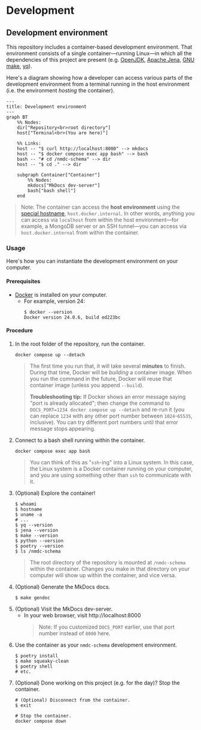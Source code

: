 # Development

## Development environment

This repository includes a container-based development environment. That environment consists of a single container—running Linux—in which all the dependencies of this project are present (e.g. [OpenJDK](https://openjdk.org/), [Apache Jena](https://jena.apache.org/), [GNU make](https://www.gnu.org/software/make/manual/make.html), [yq](https://mikefarah.gitbook.io/yq/)).

Here's a diagram showing how a developer can access various parts of the development environment from a terminal running in the host environment (i.e. the environment _hosting_ the container). 

```mermaid
---
title: Development environment
---
graph BT
    %% Nodes:
    dir["Repository<br>root directory"]
    host["Terminal<br>(You are here)"]
    
    %% Links:
    host -- "$ curl http://localhost:8000" --> mkdocs
    host -- "$ docker compose exec app bash" --> bash
    bash -- "# cd /nmdc-schema" --> dir
    host -- "$ cd ." --> dir
    
    subgraph Container["Container"]
        %% Nodes:
        mkdocs["MkDocs dev-server"]
        bash["bash shell"]
    end
```

> Note: The container can access the **host environment** using the [special hostname](https://docs.docker.com/desktop/networking/#i-want-to-connect-from-a-container-to-a-service-on-the-host), 
> `host.docker.internal`. In other words, anything you can access via `localhost` from within the host environment—for
> example, a MongoDB server or an SSH tunnel—you can access via `host.docker.internal` from within the container.

### Usage

Here's how you can instantiate the development environment on your computer.

#### Prerequisites

- [Docker](https://www.docker.com/products/docker-desktop/) is installed on your computer.
  - For example, version 24:
    ```shell
    $ docker --version
    Docker version 24.0.6, build ed223bc
    ```

#### Procedure

1. In the root folder of the repository, run the container.
   ```shell
   docker compose up --detach
   ```
   > The first time you run that, it will take several **minutes** to finish. During that time, Docker will be _building_ a container image. When you run the command in the future, Docker will reuse that container image (unless you append `--build`).
   >
   > **Troubleshooting tip:** If Docker shows an error message saying "port is already allocated"; then change the command to `DOCS_PORT=1234 docker compose up --detach` and re-run it (you can replace `1234` with any other port number between `1024`-`65535`, inclusive). You can try different port numbers until that error message stops appearing.
2. Connect to a bash shell running within the container.
   ```shell
   docker compose exec app bash
   ```
   > You can think of this as "`ssh`-ing" into a Linux system. In this case, the Linux system is a Docker container running on your computer, and you are using something other than `ssh` to communicate with it.
3. (Optional) Explore the container!
   ```shell
   $ whoami
   $ hostname
   $ uname -a
   # ...
   $ yq --version
   $ jena --version
   $ make --version
   $ python --version
   $ poetry --version
   $ ls /nmdc-schema
   ```
   > The root directory of the repository is mounted at `/nmdc-schema` within the container. Changes you make in that directory on your computer will show up within the container, and vice versa. 
4. (Optional) Generate the MkDocs docs.
   ```shell
   $ make gendoc
   ```
5. (Optional) Visit the MkDocs dev-server.
   - In your web browser, visit http://localhost:8000
     > Note: If you customized `DOCS_PORT` earlier, use that port number instead of `8000` here.
6. Use the container as your `nmdc-schema` development environment.
   ```shell
   $ poetry install
   $ make squeaky-clean
   $ poetry shell
   # etc.
   ```
7. (Optional) Done working on this project (e.g. for the day)? Stop the container.
   ```shell
   # (Optional) Disconnect from the container.
   $ exit
   
   # Stop the container.
   docker compose down
   ```
